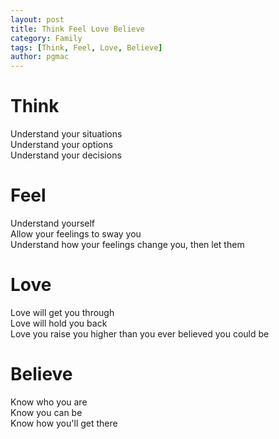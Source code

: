 ```yaml
---
layout: post
title: Think Feel Love Believe
category: Family
tags: [Think, Feel, Love, Believe]
author: pgmac
---
```

# Think

Understand your situations  
Understand your options  
Understand your decisions

# Feel

Understand yourself  
Allow your feelings to sway you  
Understand how your feelings change you, then let them

# Love

Love will get you through  
Love will hold you back  
Love you raise you higher than you ever believed you could be

# Believe

Know who you are  
Know you can be  
Know how you'll get there
